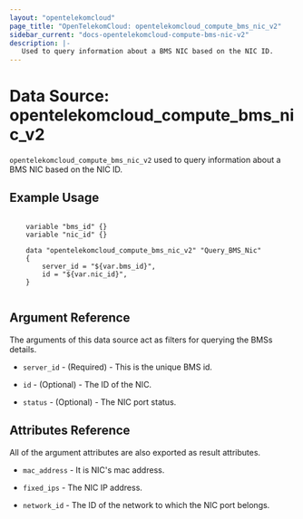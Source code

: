 ```yaml
---
layout: "opentelekomcloud"
page_title: "OpenTelekomCloud: opentelekomcloud_compute_bms_nic_v2"
sidebar_current: "docs-opentelekomcloud-compute-bms-nic-v2"
description: |-
   Used to query information about a BMS NIC based on the NIC ID.
---
```


# Data Source: opentelekomcloud_compute_bms_nic_v2

`opentelekomcloud_compute_bms_nic_v2` used to query information about a BMS NIC based on the NIC ID.


## Example Usage

```hcl
    
    variable "bms_id" {}
    variable "nic_id" {}

    data "opentelekomcloud_compute_bms_nic_v2" "Query_BMS_Nic" 
    {
        server_id = "${var.bms_id}",
        id = "${var.nic_id}",
    }
       
```

## Argument Reference

The arguments of this data source act as filters for querying the BMSs details.

* `server_id` - (Required) - This is the unique BMS id.

* `id` - (Optional) - The ID of the NIC.

* `status` - (Optional) - The NIC port status.

## Attributes Reference

All of the argument attributes are also exported as result attributes. 

* `mac_address` - It is NIC's mac address.

* `fixed_ips` - The NIC IP address.

* `network_id` - The ID of the network to which the NIC port belongs.

